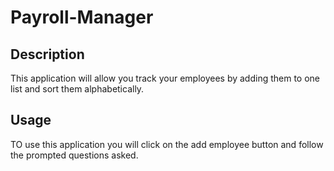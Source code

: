 # Payroll-Manager

## Description

This application will allow you track your employees by adding them to one list and sort them alphabetically.

## Usage

TO use this application you will click on the add employee button and follow the prompted questions asked.